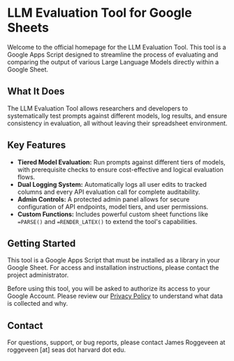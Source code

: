 # LLM Evaluation Tool for Google Sheets

Welcome to the official homepage for the LLM Evaluation Tool. This tool is a Google Apps Script designed to streamline the process of evaluating and comparing the output of various Large Language Models directly within a Google Sheet.

## What It Does

The LLM Evaluation Tool allows researchers and developers to systematically test prompts against different models, log results, and ensure consistency in evaluation, all without leaving their spreadsheet environment.

## Key Features

* **Tiered Model Evaluation:** Run prompts against different tiers of models, with prerequisite checks to ensure cost-effective and logical evaluation flows.
* **Dual Logging System:** Automatically logs all user edits to tracked columns and every API evaluation call for complete auditability.
* **Admin Controls:** A protected admin panel allows for secure configuration of API endpoints, model tiers, and user permissions.
* **Custom Functions:** Includes powerful custom sheet functions like `=PARSE()` and `=RENDER_LATEX()` to extend the tool's capabilities.

## Getting Started

This tool is a Google Apps Script that must be installed as a library in your Google Sheet. For access and installation instructions, please contact the project administrator.

Before using this tool, you will be asked to authorize its access to your Google Account. Please review our [Privacy Policy](PRIVACY.md) to understand what data is collected and why.

## Contact

For questions, support, or bug reports, please contact James Roggeveen at roggeveen [at] seas dot harvard dot edu.
